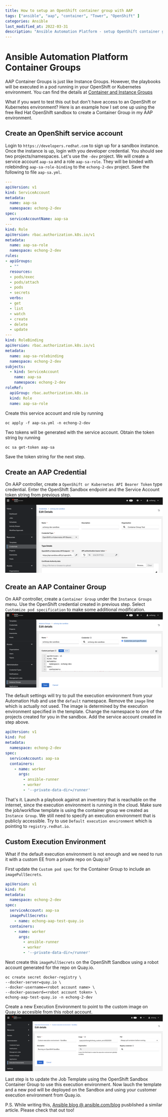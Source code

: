 ```yaml
---
title: How to setup an OpenShift container group with AAP
tags: ["ansible", "aap", "container", "Tower", "OpenShift" ]
categories: Ansible
last_modified_at: 2022-03-31
description: "Ansible Automation Platform - setup OpenShift container group for AAP"
---
```


# Ansible Automation Platform Container Groups
AAP Container Groups is just like Instance Groups.  However, the playbooks will be executed in a pod running in your OpenShift or Kubernetes environment.  You can find the details at [Container and Instance Groups](https://docs.ansible.com/automation-controller/latest/html/administration/containers_instance_groups.html#container-groups)

What if you want to test this out but don't have access to an OpenShift or Kubernetes environment?  Here is an example how I set one up using the free Red Hat OpenShift sandbox to create a Container Group in my AAP environment.

## Create an OpenShift service account
Login to `https://developers.redhat.com` to sign up for a sandbox instance.  Once the instance is up, login with you developer credential.  You should see two projects/namespaces.  Let's use the `-dev` project.  We will create a service account `aap-sa` and a role `aap-sa-role`.  They will be binded with rolebinding `aap-sa-role-binding` to the `echong-2-dev` project.  Save the following to file `aap-sa.yml`.

````yaml
---
apiVersion: v1
kind: ServiceAccount
metadata:
  name: aap-sa
  namespace: echong-2-dev
spec:
  serviceAccountName: aap-sa
---
kind: Role
apiVersion: rbac.authorization.k8s.io/v1
metadata:
  name: aap-sa-role
  namespace: echong-2-dev
rules:
- apiGroups:
  - ""
  resources:
  - pods/exec
  - pods/attach
  - pods
  - secrets
  verbs:
  - get
  - list
  - watch
  - create
  - delete
  - update
---
kind: RoleBinding
apiVersion: rbac.authorization.k8s.io/v1
metadata:
  name: aap-sa-rolebinding
  namespace: echong-2-dev
subjects:
  - kind: ServiceAccount
    name: aap-sa
    namespace: echong-2-dev
roleRef:
  apiGroup: rbac.authorization.k8s.io
  kind: Role
  name: aap-sa-role
```` 
Create this service account and role by running
````shell
oc apply -f aap-sa.yml -n echong-2-dev
````
Two tokens will be generated with the service account.  Obtain the token string by running
````shell
oc sa get-token aap-sa
````
Save the token string for the next step.

## Create an AAP Credential
On AAP controller, create a `OpenShift or Kubernetes API Bearer Token` type credential.  Enter the OpenShift Sandbox endpoint and the Service Account token string from previous step.
![AAP Credential](/assets/images/2022/2022-01-29-openshift-credential.png)

## Create an AAP Container Group
On AAP controller, create a `Container Group` under the `Instance Groups` menu. Use the OpenShift credential created in previous step.  Select `Customize pod specification` to make some additional modification.
![AAP Container Group](/assets/images/2022/2022-01-29-container-group.png)

The default settings will try to pull the execution environment from your Automation Hub and use the `default` namespace.  Remove the `image` line which is actually not used.  The image is determined by the execution environment specified in the template.   Change the namespace to one of the projects created for you in the sandbox.  Add the service account created in step above.
````yaml
apiVersion: v1
kind: Pod
metadata:
  namespace: echong-2-dev
spec:
  serviceAccount: aap-sa
  containers:
    - name: worker
      args:
        - ansible-runner
        - worker
        - '--private-data-dir=/runner'
````
That's it.  Launch a playbook against an inventory that is reachable on the internet, since the execution environment is running in the cloud.  Make sure the job/workflow template is using the container group we created as `Instance Group`.  We still need to specify an execution environment that is publicly accessible.  Try to use `Default execution environment` which is pointing to `registry.redhat.io`.

## Custom Execution Environment
What if the default execution environment is not enough and we need to run it with a custom EE from a private repo on Quay.io?

First update the `Custom pod spec` for the Container Group to include an `imagePullSecrets`.
````yaml
apiVersion: v1
kind: Pod
metadata:
  namespace: echong-2-dev
spec:
  serviceAccount: aap-sa
  imagePullSecrets: 
    - name: echong-aap-test-quay.io
  containers:
    - name: worker
      args:
        - ansible-runner
        - worker
        - '--private-data-dir=/runner'
````

Next create this `imagePullSecrets` on the OpenShift Sandbox using a robot account generated for the repo on Quay.io.
````shell
oc create secret docker-registry \
--docker-server=quay.io \
--docker-username=<robot account name> \
--docker-password=<robot account token> \
echong-aap-test-quay.io -n echong-2-dev
````

Create a new Execution Environment to point to the custom image on Quay.io accesible from this robot account.
![AAP Custom Execution Environment](/assets/images/2022/2022-01-29-custom-ee.png)

Last step is to update the Job Template using the OpenShift Sandbox Container Group to use this execution environment.  Now lauch the template and a new pod will be deployed on the Sandbox and using your customer execution environment from Quay.io.

P.S. While writing this,  [Ansible blog @ ansible.com/blog](https://www.ansible.com/blog/on-demand-execution-with-red-hat-openshift) pusblished a similar article.  Please check that out too!
